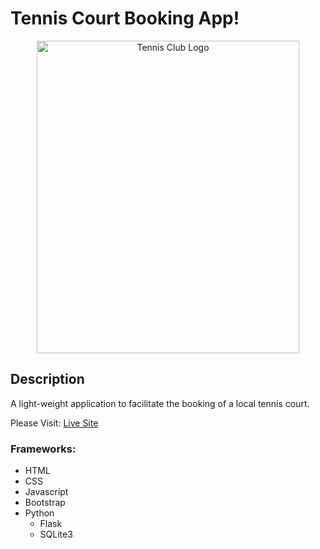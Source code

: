 # Tennis Court Booking App!
<div align="center" style="width:100%;">
  <img src="https://github.com/Bouza1/booking_app/assets/97123953/a755f73a-14c9-4820-82c7-886a1f1ddfc7" alt="Tennis Club Logo" width="420px" height="500px">
</div>

## Description
A light-weight application to facilitate the booking of a local tennis court.

Please Visit: [Live Site](https://tennisbooking.s4820791.repl.co)

### Frameworks:
- HTML
- CSS
- Javascript
- Bootstrap
- Python
  - Flask
  - SQLite3



